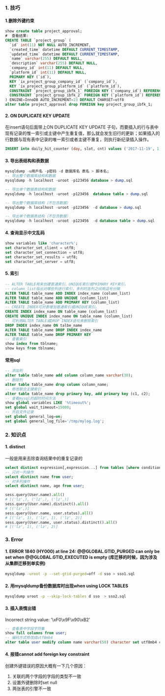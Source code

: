 ### 1. 技巧
#### 1.删除外键约束

```sql
show create table project_approval;
#  查看结果:
CREATE TABLE `project_group` (
  `id` int(11) NOT NULL AUTO_INCREMENT,
  `created_time` datetime DEFAULT CURRENT_TIMESTAMP,
  `updated_time` datetime DEFAULT CURRENT_TIMESTAMP,
  `name` varchar(255) DEFAULT NULL,
  `description` varchar(255) DEFAULT NULL,
  `company_id` int(11) DEFAULT NULL,
  `platform_id` int(11) DEFAULT NULL,
  PRIMARY KEY (`id`),
  KEY `ix_project_group_company_id` (`company_id`),
  KEY `ix_project_group_platform_id` (`platform_id`),
  CONSTRAINT `project_group_ibfk_1` FOREIGN KEY (`company_id`) REFERENCES `company` (`id`),
  CONSTRAINT `project_group_ibfk_2` FOREIGN KEY (`platform_id`) REFERENCES `project_platform` (`id`)
) ENGINE=InnoDB AUTO_INCREMENT=23 DEFAULT CHARSET=utf8
alter table project_approval drop FOREIGN key project_group_ibfk_1;
```
#### 2. ON DUPLICATE KEY UPDATE  
在insert语句后面带上ON DUPLICATE KEY UPDATE 子句，而要插入的行与表中现有记录的惟一索引或主键中产生重复值，那么就会发生旧行的更新；如果插入的行数据与现有表中记录的唯一索引或者主键不重复，则执行新纪录插入操作。

```sql
INSERT into daily_hit_counter (day, slot, cnt) values ('2017-11-19', 1, 1) ON DUPLICATE KEY UPDATE cnt = cnt + 1;
```
#### 3. 导出表结构和表数据
```sql
mysqldump -u用戶名 -p密码 -d 数据库名 表名 > 脚本名; 
-- 导出整个数据库结构和数据
mysqldump -h localhost -uroot -p123456 database > dump.sql

-- 导出单个数据表结构和数据
mysqldump -h localhost -uroot -p123456  database table > dump.sql

-- 导出整个数据库结构（不包含数据）
mysqldump -h localhost -uroot -p123456  -d database > dump.sql

-- 导出单个数据表结构（不包含数据）
mysqldump -h localhost -uroot -p123456  -d database table > dump.sql
```
#### 4. 查询显示中文乱码
```sql
show variables like 'character%';
set character_set_client = utf8;
set character_set_connection = utf8;
set character_set_results = utf8;
set character_set_server = utf8;
```
#### 5. 索引
```sql
-- ALTER TABLE用来创建普通索引、UNIQUE索引或PRIMARY KEY索引。
-- column_list指出对哪些列进行索引，多列时各列之间用逗号分隔
ALTER TABLE table_name ADD INDEX index_name (column_list)
ALTER TABLE table_name ADD UNIQUE (column_list)
ALTER TABLE table_name ADD PRIMARY KEY (column_list)
-- CREATE INDEX可对表增加普通索引或UNIQUE索引。
CREATE INDEX index_name ON table_name (column_list)
CREATE UNIQUE INDEX index_name ON table_name (column_list)
-- 可利用ALTER TABLE或DROP INDEX语句来删除索引
DROP INDEX index_name ON talbe_name
ALTER TABLE table_name DROP INDEX index_name
ALTER TABLE table_name DROP PRIMARY KEY
-- 查看索引
show index from tblname;
show keys from tblname;
```
#### 常用sql
```sql
-- 添加列
alter table table_name add column column_name varchar(30);
-- 删除列
alter table table_name drop column column_name;
-- 修改联合主键索引
alter table table_name drop primary key, add primary key (c1, c2);
-- 查看mysql的超时时间方法
show global variables LIKE '%timeout%';
set global wait_timeout=15000;
-- 开启文件记录
set global general_log=on;
set global general_log_file='/tmp/mylog.log';
```

### 2. 知识点
#### 1. distinct
一般是用来去除查询结果中的重复记录的
```sql
select distinct expression[,expression...] from tables [where conditions];
-- 只对一列操作
select distinct name from user;
-- 对多列操作
select distinct name, age from user;
```
```python
sess.query(User.name).all()
# [('lz',), ('lz',), ('lz',)]
sess.query(User.name).distinct().all()
# [('lz',)]
sess.query(User.name, user.status).all()
# [('lz', 1), ('lz', 1), ('lz', 2)]
sess.query(User.name, user.status).distinct().all()
# [('lz', 1), ('lz', 2)]
```

### 3. Error
#### 1. ERROR 1840 (HY000) at line 24: @@GLOBAL.GTID_PURGED can only be set when @@GLOBAL.GTID_EXECUTED is empty   (库迁移的时候，因为涉及从集群迁移到单实例)
```bash
mysqldump -uroot -p --set-gtid-purged=off -d sso > sso1.sql
```
#### 2. 用mysqldump备份数据库时出现when using LOCK TABLES
```bash
mysqldump uroot -p --skip-lock-tables d sso  > sso2.sql
```
#### 3. 插入表情出错
Incorrect string value: '\\xF0\\x9F\\x90\\xB2'
```sql
-- 查看表中字段字符集
show full columns from user;
-- 编码方式修改成utf8mb4
alter table user modify column name varchar(50) character set utf8mb4 collate utf8mb4_unicode_ci;
```
#### 4. 报错cannot add foreign key constraint
创建外键错误的原因大概有一下几个原因：

1. 关联的两个字段的字段的类型不一致
2. 设置外键删除时set null
3. 两张表的引擎不一致
